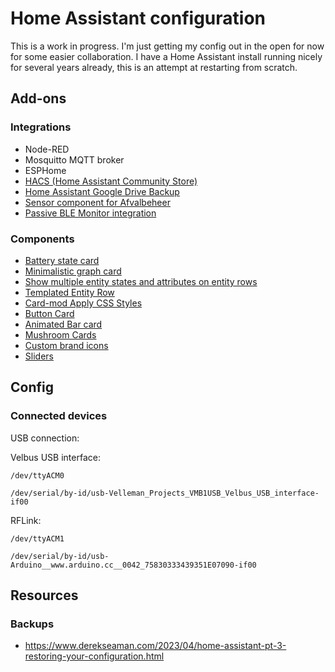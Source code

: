 # Home Assistant configuration

This is a work in progress. I'm just getting my config out in the open for now for some easier collaboration.
I have a Home Assistant install running nicely for several years already, this is an attempt at restarting from scratch.

## Add-ons

### Integrations

- Node-RED
- Mosquitto MQTT broker
- ESPHome
- [HACS (Home Assistant Community Store)](https://github.com/hacs/integration)
- [Home Assistant Google Drive Backup](https://github.com/sabeechen/hassio-google-drive-backup)
- [Sensor component for Afvalbeheer](https://github.com/pippyn/Home-Assistant-Sensor-Afvalbeheer)
- [Passive BLE Monitor integration](https://github.com/custom-components/ble_monitor)

### Components

- [Battery state card](https://github.com/maxwroc/battery-state-card)
- [Minimalistic graph card](https://github.com/kalkih/mini-graph-card)
- [Show multiple entity states and attributes on entity rows](https://github.com/benct/lovelace-multiple-entity-row)
- [Templated Entity Row](https://github.com/thomasloven/lovelace-template-entity-row)
- [Card-mod Apply CSS Styles](https://github.com/thomasloven/lovelace-card-mod)
- [Button Card](https://github.com/custom-cards/button-card)
- [Animated Bar card](https://github.com/custom-cards/bar-card)
- [Mushroom Cards](https://github.com/piitaya/lovelace-mushroom)
- [Custom brand icons](https://github.com/elax46/custom-brand-icons)
- [Sliders](https://github.com/thomasloven/lovelace-slider-entity-row)


## Config

### Connected devices

USB connection:

Velbus USB interface:

```
/dev/ttyACM0

/dev/serial/by-id/usb-Velleman_Projects_VMB1USB_Velbus_USB_interface-if00
```

RFLink:

```
/dev/ttyACM1

/dev/serial/by-id/usb-Arduino__www.arduino.cc__0042_75830333439351E07090-if00
```


## Resources

### Backups

- https://www.derekseaman.com/2023/04/home-assistant-pt-3-restoring-your-configuration.html
